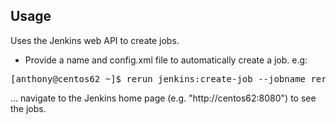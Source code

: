 Usage
-----

Uses the Jenkins web API to create jobs.

* Provide a name and config.xml file to automatically create a job. e.g:
<pre>
[anthony@centos62 ~]$ rerun jenkins:create-job --jobname rerun-hello-world --file /usr/lib/rerun/modules/jenkins/examples/jobs/rerun-hello-world/config.xml
</pre>
... navigate to the Jenkins home page (e.g. "http://centos62:8080") to see the jobs.
